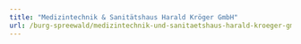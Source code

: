 ```yaml
---
title: "Medizintechnik & Sanitätshaus Harald Kröger GmbH"
url: /burg-spreewald/medizintechnik-und-sanitaetshaus-harald-kroeger-gmbh/
---
```

